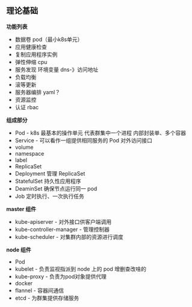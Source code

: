 ## 理论基础

__功能列表__
* 数据卷 pod（最小k8s单元）
* 应用健康检查
* 复制应用程序实例
* 弹性伸缩 cpu
* 服务发现 环境变量 dns-》访问地址
* 负载均衡
* 滚等更新
* 服务器编排 yaml？
* 资源监控
* 认证 rbac

__组成部分__
* Pod -   k8s 最基本的操作单元 代表群集中一个进程 内部封装单、多个容器
* Service -   可以看作一组提供相同服务的 Pod 对外访问接口
* volume 
* namespace 
* label
* ReplicaSet
* Deployment  管理 ReplicaSet
* StatefulSet 持久性应用程序
* DeaminSet   确保节点运行同一 pod
* Job 定时执行、一次执行任务

__master 组件__
* kube-apiserver    -    对外接口供客户端调用
* kube-controller-manager   -    管理控制器
* kube-scheduler    -    对集群内部的资源进行调度

__node 组件__
* Pod
* kubelet   -   负责监视指派到 node 上的 pod 增删查改啥的
* kube-proxy    -   负责为pod对象提供代理
* docker
* flannel   -   容器间通信
* etcd  -   为群集提供存储服务
